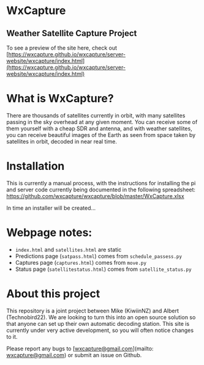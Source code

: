 # WxCapture
## Weather Satellite Capture Project
To see a preview of the site here, check out [https://wxcapture.github.io/wxcapture/server-website/wxcapture/index.html](https://wxcapture.github.io/wxcapture/server-website/wxcapture/index.html)
<!-- You can see our website (with all the data) at [INTRANET] -->

# What is WxCapture?
There are thousands of satellites currently in orbit, with many satellites passing in the sky overhead at any given moment.
You can receive some of them yourself with a cheap SDR and antenna, and with weather satellites, you can receive beautiful images of the Earth as seen from space taken by satellites in orbit, decoded in near real time.

# Installation
This is currently a manual process, with the instructions for installing the pi and server code currently being documented in the following spreadsheet:
https://github.com/wxcapture/wxcapture/blob/master/WxCapture.xlsx

In time an installer will be created...

# Webpage notes:
- ```index.html``` and ```satellites.html``` are static
- Predictions page (```satpass.html```) comes from ```schedule_passess.py```
- Captures page (```captures.html```) comes from ```move.py```
- Status page (```satellitestatus.html```) comes from ```satellite_status.py```

# About this project 
This repository is a joint project between Mike (KiwiinNZ) and Albert (Technobird22). We are looking to turn this into an open source solution so that anyone can set up their own automatic decoding station. This site is currently under very active development, so you will often notice changes to it.

Please report any bugs to [wxcapture@gmail.com](mailto: wxcapture@gmail.com) or submit an issue on Github.
